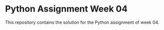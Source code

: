 # Python Assignment Week 04
This repository contains the solution for the Python assignment of week 04.
